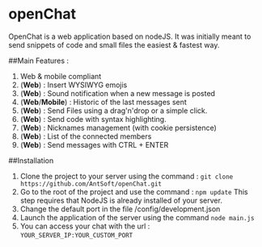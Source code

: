# openChat
OpenChat is a web application based on nodeJS.
It was initially meant to send snippets of code and small files the easiest & fastest way.


##Main Features :

1. Web & mobile compliant 
2. (**Web**) : Insert WYSIWYG emojis
3. (**Web**) : Sound notification when a new message is posted
4. (**Web**/**Mobile**) : Historic of the last messages sent
5. (**Web**) : Send Files using a drag'n'drop or a simple click.
6. (**Web**) : Send code with syntax highlighting.
7. (**Web**) : Nicknames management (with cookie persistence)
8. (**Web**) : List of the connected members
9. (**Web**) : Send messages with CTRL + ENTER

##Installation

1. Clone the project to your server using the command : ```git clone https://github.com/AntSoft/openChat.git```
2. Go to the root of the project and use the command : ```npm update```    This step requires that NodeJS is already installed of your server.
3. Change the default port in the file /config/development.json
4. Launch the application of the server using the command ```node main.js```
5. You can access your chat with the url : ```YOUR_SERVER_IP:YOUR_CUSTOM_PORT```
